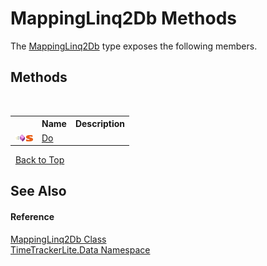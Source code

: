 # MappingLinq2Db Methods
 

The <a href="ea7df6da-9c8b-3d31-4604-e7a625f5e16b">MappingLinq2Db</a> type exposes the following members.


## Methods
&nbsp;<table><tr><th></th><th>Name</th><th>Description</th></tr><tr><td>![Public method](media/pubmethod.gif "Public method")![Static member](media/static.gif "Static member")</td><td><a href="a535ccd5-cd7e-5b80-7f64-bdd8f2852d48">Do</a></td><td /></tr></table>&nbsp;
<a href="#mappinglinq2db-methods">Back to Top</a>

## See Also


#### Reference
<a href="ea7df6da-9c8b-3d31-4604-e7a625f5e16b">MappingLinq2Db Class</a><br /><a href="ab3f657c-6df0-d665-b9bf-c166a389ec06">TimeTrackerLite.Data Namespace</a><br />